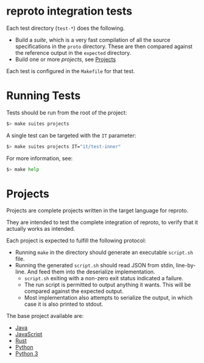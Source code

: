 # reproto integration tests

Each test directory (`test-*`) does the following.

* Build a _suite_, which is a very fast compilation of all the source specifications in the `proto`
  directory. These are then compared against the reference output in the `expected` directory.
* Build one or more _projects_, see [Projects](#projects)

Each test is configured in the `Makefile` for that test.

# Running Tests

Tests should be run from the root of the project:

```bash
$> make suites projects
```

A single test can be targeted with the `IT` parameter:

```bash
$> make suites projects IT="it/test-inner"
```

For more information, see:

```bash
$> make help
```

# Projects

Projects are complete projects written in the target language for reproto.

They are intended to test the complete integration of reproto, to verify that it actually works as
intended.

Each project is expected to fulfill the following protocol:

* Running `make` in the directory should generate an executable `script.sh` file.
* Running the generated `script.sh` should read JSON from stdin, line-by-line. And feed them into
  the deserialize implementation.
  * `script.sh` exiting with a non-zero exit status indicated a failure.
  * The run script is permitted to output anything it wants. This will be compared against the
    expected output.
  * Most implementation also attempts to serialize the output, in which case it is also printed to
    stdout.

The base project available are:

* [Java](workdir/java)
* [JavaScript](workdir/js)
* [Rust](workdir/rust)
* [Python](workdir/python)
* [Python 3](workdir/python3)
